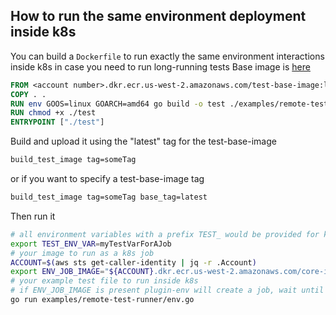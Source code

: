 ## How to run the same environment deployment inside k8s

You can build a `Dockerfile` to run exactly the same environment interactions inside k8s in case you need to run long-running tests
Base image is [here](Dockerfile.base)
```Dockerfile
FROM <account number>.dkr.ecr.us-west-2.amazonaws.com/test-base-image:latest
COPY . .
RUN env GOOS=linux GOARCH=amd64 go build -o test ./examples/remote-test-runner/env.go
RUN chmod +x ./test
ENTRYPOINT ["./test"]
```
Build and upload it using the "latest" tag for the test-base-image
```bash
build_test_image tag=someTag
```
or if you want to specify a test-base-image tag
```bash
build_test_image tag=someTag base_tag=latest
```
Then run it
```bash
# all environment variables with a prefix TEST_ would be provided for k8s job
export TEST_ENV_VAR=myTestVarForAJob
# your image to run as a k8s job
ACCOUNT=$(aws sts get-caller-identity | jq -r .Account)
export ENV_JOB_IMAGE="${ACCOUNT}.dkr.ecr.us-west-2.amazonaws.com/core-integration-tests:v1.1"
# your example test file to run inside k8s
# if ENV_JOB_IMAGE is present plugin-env will create a job, wait until it finished and get logs
go run examples/remote-test-runner/env.go
```